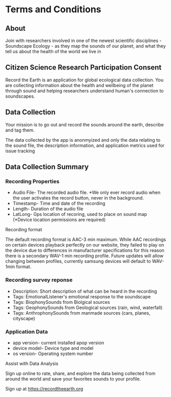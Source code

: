 # Terms and Conditions

## About 

Join with researchers involved in one of the newest scientific disciplines - Soundscape Ecology - as they map the sounds of our planet, and what they tell us about the health of the world we live in

## Citizen Science Research Participation Consent

Record the Earth is an application for global ecological data collection. You are collecting information about the health and wellbeing of the planet through sound and helping researchers understand human\'s connection to soundscapes.

## Data Collection

Your mission is to go out and record the sounds around the earth, describe and tag them.

The data collected by the app is anonmyized and only the data relating to the sound file, the description information, and application metrics used for issue tracking

## Data Collection Summary

### Recording Properties

- Audio File- The recorded audio file. *We only ever record audio when the user activates the record button, never in the background.
- Timestamp- Time and date of the recording
- Length- Duration of the audio file
- LatLong- Gps location of recoring, used to place on sound map (*Device location permissions are required)

Recording format

The default recording format is AAC-3 min maximum. While AAC recordings on certain devices playback perfectly on our website, they failed to play on the device due to differences in manufacturer specifications for this reason there is a secondary WAV-1 min recording profile. Future updates will allow changing between profiles, currently samsung devices will default to WAV-1min format.

### Recording survey reponse

- Description: Short description of what can be heard in the recording
- Tags: EmotionalListener's emotional response to the soundscape
- Tags: BiophonySounds from Biolgical sources
- Tags: GeophonySounds from Geological sources (rain, wind, waterfall)
- Tags: AnthrophonySounds from manmade sources (cars, planes, cityscape)

### Application Data

- app version- current installed apop version
- device model- Device type and model
- os version- Operating system number

Assist with Data Analysis

Sign up online to rate, share, and explore the data being collected from around the world and save your favorites sounds to your profile.

Sign up at https://recordtheearth.org
